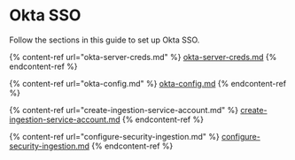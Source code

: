 # Okta SSO

Follow the sections in this guide to set up Okta SSO.

{% content-ref url="okta-server-creds.md" %}
[okta-server-creds.md](okta-server-creds.md)
{% endcontent-ref %}

{% content-ref url="okta-config.md" %}
[okta-config.md](okta-config.md)
{% endcontent-ref %}

{% content-ref url="create-ingestion-service-account.md" %}
[create-ingestion-service-account.md](create-ingestion-service-account.md)
{% endcontent-ref %}

{% content-ref url="configure-security-ingestion.md" %}
[configure-security-ingestion.md](configure-security-ingestion.md)
{% endcontent-ref %}
